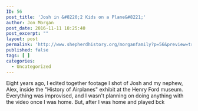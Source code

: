 ```yaml
---
ID: 56
post_title: 'Josh in &#8220;2 Kids on a Plane&#8221;'
author: Jon Morgan
post_date: 2016-11-11 18:25:40
post_excerpt: ""
layout: post
permalink: 'http://www.shepherdhistory.org/morganfamily?p=56&preview=true&preview_id=56'
published: false
tags: [ ]
categories:
  - Uncategorized
---
```

Eight years ago, I edited together footage I shot of Josh and my nephew, Alex, inside the "History of Airplanes" exhibit at the Henry Ford museum. Everything was improvised, and I wasn't planning on doing anything with the video once I was home. But, after I was home and played bck